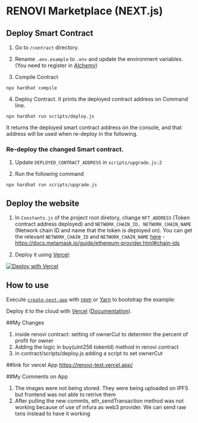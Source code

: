 # RENOVI Marketplace (NEXT.js)

## Deploy Smart Contract
1. Go to `/contract` directory.

2. Rename `.env.example` to `.env` and update the environment variables. (You need to register in [Alchemy](https://auth.alchemyapi.io/signup?redirectUrl=https%3A%2F%2Fdashboard.alchemyapi.io%2Fsignup%2F%3Freferrer_origin%3Dhttps%3A%2F%2Fwww.google.co.kr%2F))

3. Compile Contract

```
npx hardhat compile
```

4. Deploy Contract. It prints the deployed contract address on Command line.

```
npx hardhat run scripts/deploy.js
```

It returns the deployed smart contract address on the console, and that address will be used when re-deploy in the following. 


### Re-deploy the changed Smart contract.

1. Update `DEPLOYED_CONTRACT_ADDRESS` in `scripts/upgrade.js:2`

2. Run the following command

```
npx hardhat run scripts/upgrade.js
```

## Deploy the website

1. In `Constants.js` of the project root diretory, change `NFT_ADDRESS` (Token contract address deployed) and `NETWORK_CHAIN_ID, NETWORK_CHAIN_NAME` (Network chain ID and name that the token is deployed on). You can get the relevant `NETWORK_CHAIN_ID` and `NETWORK_CHAIN_NAME` [here](https://docs.metamask.io/guide/ethereum-provider.html#chain-ids) - https://docs.metamask.io/guide/ethereum-provider.html#chain-ids

2. Deploy it using [Vercel](https://vercel.com):

[![Deploy with Vercel](https://vercel.com/button)](https://vercel.com/new/git/external?repository-url=https://github.com/mojodigital/renovi-nft/tree/master&project-name=renovi-marketplace&repository-name=renovi-nft)

## How to use

Execute [`create-next-app`](https://github.com/vercel/next.js/tree/canary/packages/create-next-app) with [npm](https://docs.npmjs.com/cli/init) or [Yarn](https://yarnpkg.com/lang/en/docs/cli/create/) to bootstrap the example:

Deploy it to the cloud with [Vercel](https://vercel.com/new?utm_source=github&utm_medium=readme&utm_campaign=next-example) ([Documentation](https://nextjs.org/docs/deployment)).

##My Changes

1. inside renovi contract: setting of ownerCut to determinr the percent of profit for owner
2. Adding the logic in buy(uint256 tokenId) method in renovi contract
3. in contract/scripts/deploy.js adding a script to set ownerCut

##link for vercel App
https://renovi-test.vercel.app/

##My Comments on App
1. The images were not being stored. They were being uploaded on IPFS but frontend was not able to retrive them
2. After pulling the new commits, eth_sendTransaction method was not working because of use of infura as web3 provider. We can send raw txns instead to have it working
